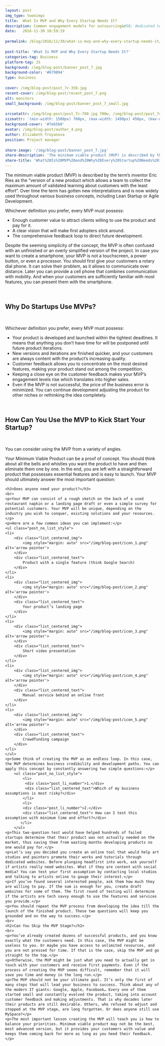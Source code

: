 ```yaml
---
layout: post
img_type: twooimgs
title:  What Is MVP and Why Every Startup Needs It?
description: Common engagement models for outsourcing&#58; dedicated team, time & material, fixed price.
date:   2016-11-30 10:59:19

permalink: /blog/2016/11/30/what-is-mvp-and-why-every-startup-needs-it/

post-title: 'What Is MVP and Why Every Startup Needs It?'
categories-tag: Business
platform-tag: JS
background: /img/blog-post/banner_post_7.jpg
background-color: '#679894'
type: business

cover: /img/blog-post/post_7c-350.jpg
recent-cover: /img/blog-post/recent_post_7.png
alt: monitors
small_background: /img/blog-post/banner_post_7_small.jpg

srcsetattr: /img/blog-post/post_7c-700.jpg 700w, /img/blog-post/post_7c-450.jpg 450w, /img/blog-post/post_7c-350.jpg 350w
sizeattr: '(min-width: 1500px) 700px, (max-width: 1499px) 450px, (max-width: 1000px) 350px, 700px'
background-cover: '#7eb5b0'
avatar: /img/blog-post/author_4.png
author: Elizabeth Troyanova
position: Project manager

share-image: '/img/blog-post/banner_post_7.jpg'
share-description: 'The minimum viable product (MVP) is described by the term’s inventor Eric Ries as the “version of a new product which allows a team to collect the maximum amount of validated learning about customers with the least effort”. Over time the term has gotten new interpretations and is now widely used throughout various business concepts, including Lean Startup or Agile Development'
share-title: 'What%20Is%20MVP%20and%20Why%20Every%20Startup%20Needs%20It?'
---
```


<div class="post-body p-t-6rem">
    <p>The minimum viable product (MVP) is described by the term’s inventor Eric Ries as the “version of a new product which allows a team to collect the maximum amount of validated learning about customers with the least effort”. Over time the term has gotten new interpretations and is now widely used throughout various business concepts, including Lean Startup or Agile Development.</p>
    <p>Whichever definition you prefer, every MVP must possess:</p>
    <ul class="post_ul_arrow">
        <li>Enough customer value to attract clients willing to use the product and pay for it.</li>
        <li>A clear vision that will make first adopters stick around.</li>
        <li>The comprehensive feedback loop to direct future development.</li>
    </ul>
    <p>Despite the seeming simplicity of the concept, the MVP is often confused with an unfinished or an overly simplified version of the project. In case you want to create a smartphone, your MVP is not a touchscreen, a power button, or even a processor. You should first give your customers a rotary dial phone. It can solve their problem, as it allows to communicate over distance. Later you can provide a cell phone that combines communication with mobility. And when your customers are sufficiently familiar with most features, you can present them with the smartphone.</p>
    <br>
    <h2>Why Do Startups Use MVPs?</h2>
    <br>
    <p>Whichever definition you prefer, every MVP must possess:</p>
    <ul class="post_ul_arrow">
        <li>Your product is developed and launched within the tightest deadlines. It means that anything you don’t have time for will be postponed until future product iterations.</li>
        <li>New versions and iterations are finished quicker, and your customers are always content with the product’s increasing quality.</li>
        <li>Customer feedback allows you to concentrate on the most desired features, making your product stand out among the competition.</li>
        <li>Keeping a close eye on the customer feedback makes your MVP’s engagement levels rise which translates into higher sales.	 </li>
        <li>Even if the MVP is not successful, the price of the business error is minimized. You can continue development adjusting the product for other niches or rethinking the idea completely.</li>
    </ul>
    <br>
    <h2>How Can You Use the MVP to Kick Start Your Startup?</h2>
    <br>
    <p>You can consider using the MVP from a variety of angles.</p>
    <p>Your Minimum Viable Product can be a proof of concept. You should think about all the bells and whistles you want the product to have and then eliminate them one by one. In the end, you are left with a straightforward product that possesses essential features and is easy to launch. Your MVP should ultimately answer the most important question:</p>

    <h3>Does anyone need your product?</h3>
    <br>
    <p>Your MVP can consist of a rough sketch on the back of a used restaurant napkin or a landing page draft or even a simple survey for potential customers. Your MVP will be unique, depending on the industry you wish to conquer, existing solutions and your resources.</p>
    <p>Here are a few common ideas you can implement:</p>
    <ul class="post_no_list_style">
    <li>
        <div class="list_centered_img">
            <img style="margin: auto" src="/img/blog-post/icon_1.png" alt='arrow pointer'>
        </div>
        <div class="list_centered_text">
            Product with a single feature (think Google Search)
        </div>
    </li>
    <li>
        <div class="list_centered_img">
            <img style="margin: auto" src="/img/blog-post/icon_2.png" alt='arrow pointer'>
        </div>
        <div class="list_centered_text">
            Your product’s landing page
        </div>
    </li>
    <li>
        <div class="list_centered_img">
            <img style="margin: auto" src="/img/blog-post/icon_3.png" alt='arrow pointer'>
        </div>
        <div class="list_centered_text">
            Short video presentation
        </div>
    </li>
    <li>
        <div class="list_centered_img">
            <img style="margin: auto" src="/img/blog-post/icon_4.png" alt='arrow pointer'>
        </div>
        <div class="list_centered_text">
            Manual service behind an online front
        </div>
    </li>
    <li>
        <div class="list_centered_img">
            <img style="margin: auto" src="/img/blog-post/icon_5.png" alt='arrow pointer'>
        </div>
        <div class="list_centered_text">
            Crowdfunding campaign
        </div>
    </li>
    </ul>
    <p>Some think of creating the MVP as an endless loop. In this case, the MVP determines business credibility and development paths. You can apply this concept by constantly answering two simple questions:</p>
        <ul class="post_no_list_style">
            <li>
             <div class="post_li_number">1.</div>
             <div class="list_centered_text">Which of my business assumptions is most risky?</div>
            </li>
            <li>
            <div class="post_li_number">2.</div>
            <div class="list_centered_text"> How can I test this assumption with minimum time and effort?</div>
           </li>
        </ul>
    <p>This two-question test would have helped hundreds of failed startups determine that their product was not actually needed on the market, thus saving them from wasting months developing products no one would pay for.</p>
    <p>Let’s say you decided you create an online tool that would help art studios and painters promote their works and tutorials through dedicated websites. Before plunging headfirst into work, ask yourself if artists really need websites. What if they are content with social media? You can test your first assumption by contacting local studios and talking to artists online to gauge their interest.</p>
    <p>If you’ve found several interested people, ask them how much they are willing to pay. If the sum is enough for you, create draft websites for some of them. The first round of testing will determine if the artists are tech savvy enough to use the features and services you provide.</p>
    <p>You should repeat the MVP process from developing the idea till the launch of the finished product. These two questions will keep you grounded and on the way to success.</p>
    <br>
    <h2>Can You Skip the MVP Stage?</h2>
    <br>
    <p>You’ve already created dozens of successful products, and you know exactly what the customers need. In this case, the MVP might be useless to you. Or maybe you have access to unlimited resources, and you are not pressed for time. If that is the case, skip the MVP and go straight to the top.</p>
    <p>Otherwise, the MVP might be just what you need to actually get in touch with your customers and receive first payments. Even if the process of creating the MVP seems difficult, remember that it will save you time and money in the long run.</p>
    <p>The MVP should not be your ultimate goal. It’s only the first of many steps that will lead your business to success. Think about any of the modern IT giants: Google, Apple, Facebook… Every one of them started small and constantly evolved the product, taking into account customer feedback and making adjustments. That is why decades later their products are still desirable. Others, who refused to adjust and stopped at the MVP stage, are long forgotten. Or does anyone still use MySpace?</p>
    <p>The most important lesson creating the MVP will teach you is how to balance your priorities. Minimum viable product may not be the best, most advanced version, but it provides your customers with value and keeps them coming back for more as long as you heed their feedback.</p>
</div>